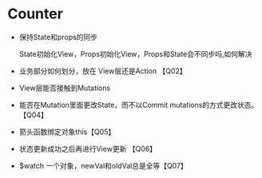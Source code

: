# Counter

* 保持State和props的同步

  State初始化View，Props初始化View，Props和State会不同步吗,如何解决

* 业务部分如何划分，放在 View层还是Action 【Q02】

* View层能否接触到Mutations

* 能否在Mutation里面更改State，而不以Commit mutations的方式更改状态。【Q04】

* 箭头函数绑定对象this【Q05】

* 状态更新成功之后再进行View更新 【Q06】

* $watch 一个对象，newVal和oldVal总是全等【Q07】
